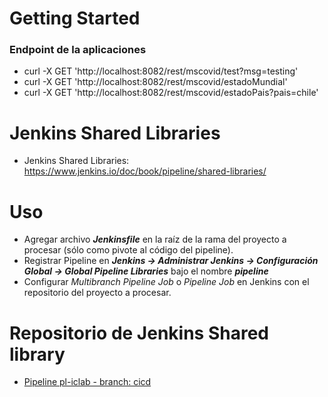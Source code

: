 # Getting Started 

### Endpoint de la aplicaciones
* curl -X GET 'http://localhost:8082/rest/mscovid/test?msg=testing'
* curl -X GET 'http://localhost:8082/rest/mscovid/estadoMundial'
* curl -X GET 'http://localhost:8082/rest/mscovid/estadoPais?pais=chile'

# Jenkins Shared Libraries
- Jenkins Shared Libraries: https://www.jenkins.io/doc/book/pipeline/shared-libraries/

# Uso
- Agregar archivo **_Jenkinsfile_** en la raíz de la rama del proyecto a procesar (sólo como pivote al código del pipeline).
- Registrar Pipeline en **_Jenkins -> Administrar Jenkins -> Configuración Global -> Global Pipeline Libraries_** bajo el nombre **_pipeline_**
- Configurar _Multibranch Pipeline Job_ o _Pipeline Job_ en Jenkins con el repositorio del proyecto a procesar.

# Repositorio de Jenkins Shared library
- [Pipeline pl-iclab - branch: cicd](https://github.com/devops-equipo4/pl-iclab/tree/cicd)
